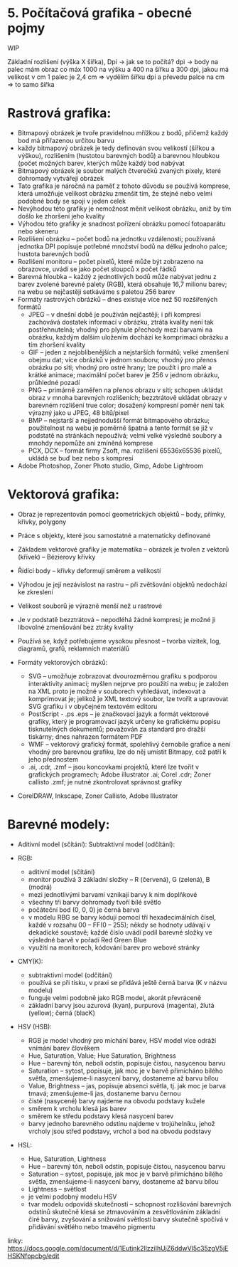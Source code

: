 # 5. Počítačová grafika - obecné pojmy


WIP 

Základní rozlišení (výška X šířka), Dpi -> jak se to počítá? 
dpi -> body na palec
mám obraz co máx 1000 na výšku a 400 na šířku a 300 dpi, jakou má velikost v cm
1 palec je 2,4 cm
=> vydělím šířku dpi a převedu palce na cm
=> to samo šířka

# Rastrová grafika:
- Bitmapový obrázek je tvoře pravidelnou mřížkou z bodů, přičemž každý bod má přiřazenou určitou barvu
- každy bitmapový obrázek je tedy definován svou velikostí (šířkou a výškou), rozlišením (hustotou barevných bodů) a barevnou hloubkou (počet možných barev, kterých může každý bod nabývat
- Bitmapový obrázek je soubor malých čtverečků zvaných pixely, které dohromady vytvářejí obrázek
- Tato grafika je náročná na paměť z tohoto důvodu se používá komprese, která umožňuje velikost obrázku zmenšit tím, že stejné nebo velmi podobné body se spojí v jeden celek
- Nevýhodou této grafiky je nemožnost měnit velikost obrázku, aniž by tím došlo ke zhoršení jeho kvality
- Výhodou této grafiky je snadnost pořízení obrázku pomocí fotoaparátu nebo skeneru
- Rozlišení obrázku – počet bodů na jednotku vzdálenosti; používaná jednotka DPI popisuje potřebné množství bodů na délku jednoho palce; hustota barevných bodů
- Rozlišení monitoru – počet pixelů, které může být zobrazeno na obrazovce, uvádí se jako počet sloupců x počet řádků
- Barevná hloubka – každý z jednotlivých bodů může nabývat jednu z barev zvolené barevné palety (RGB), která obsahuje 16,7 milionu barev; na webu se nejčastěji setkáváme s paletou 256 barev
- Formáty rastrových obrázků – dnes existuje více než 50 rozšířených formátů
    - JPEG – v dnešní době je používán nejčastěji; i při kompresi zachovává dostatek informací v obrázku, ztráta kvality není tak postřehnutelná; vhodný pro plynule přechody mezi barvami na obrázku, každým dalším uložením dochází ke komprimaci obrázku a tím zhoršení kvality
    - GIF – jeden z nejoblíbenějších a nejstarších formátů; velké zmenšení obejmu dat; více obrázků v jednom souboru; vhodný pro přenos obrázku po síti; vhodný pro ostré hrany; lze použít i pro malé a krátké animace; maximální počet barev je 256 v jednom obrázku, průhledné pozadí
    - PNG – primárně zaměřen na přenos obrazu v síti; schopen ukládat obraz v mnoha barevných rozlišeních; bezztrátově ukládat obrazy v barevném rozlišení true color; dosažený kompresní poměr není tak výrazný jako u JPEG, 48 bitů/pixel
    - BMP – nejstarší a nejjednodušší formát bitmapového obrázku; použitelnost na webu je poměrně špatná a tento formát se již v podstatě na stránkách nepoužívá; velmi velké výsledné soubory a mnohdy nepomůže ani zmíněná komprese
    - PCX, DCX – formát firmy Zsoft, ma. rozlišení 65536x65536 pixelů, ukládá se buď bez nebo s kompresí
- Adobe Photoshop, Zoner Photo studio, Gimp, Adobe Lightroom
# Vektorová grafika:
- Obraz je reprezentován pomocí geometrických objektů – body, přímky, křivky, polygony
- Práce s objekty, které jsou samostatné a matematicky definované
- Základem vektorové grafiky je matematika – obrázek je tvořen z vektorů (křivek) – Bézierovy křivky
- Řídící body – křivky deformují směrem a velikostí
- Výhodou je její nezávislost na rastru – při zvětšování objektů nedochází ke zkreslení
- Velikost souborů je výrazně menší než u rastrové
- Je v podstatě bezztrátová – nepodléhá žádné kompresi; je možné ji libovolné zmenšování bez ztráty kvality
- Používá se, když potřebujeme vysokou přesnost – tvorba vizitek, log, diagramů, grafů, reklamních materiálů


- Formáty vektorových obrázků:
    - SVG – umožňuje zobrazovat dvourozměrnou grafiku s podporou interaktivity animací; myšlen nejprve pro použití na webu; je založen na XML proto je možné v souborech vyhledávat, indexovat a komprimovat je; jelikož je XML textový soubor, lze tvořit a upravovat SVG grafiku i v obyčejném textovém editoru
    - PostScript - .ps .eps – je značkovací jazyk a formát vektorové grafiky, který je programovací jazyk určeny ke grafickému popisu tisknutelných dokumentů; považován za standard pro dražší tiskárny; dnes nahrazen formátem PDF
    - WMF – vektorový grafický formát, spolehlivý černobíle grafice a není vhodný pro barevnou grafiku, lze do něj umístit Bitmapy, což patří k jeho přednostem 
    - .ai, .cdr, .zmf – jsou koncovkami projektů, které lze tvořit v grafických programech; Adobe illustrator .ai; Corel .cdr; Zoner callisto .zmf; je nutné zkontrolovat správnost grafiky
- CorelDRAW, Inkscape, Zoner Callisto, Adobe Illustrator
# Barevné modely:
- Aditivní model (sčítání):		Subtraktivní model (odčítání): 
 
- RGB:
    - aditivní model (sčítání)
    - monitor používá 3 základní složky – R (červená), G (zelená), B (modrá)
    - mezi jednotlivými barvami vznikají barvy k nim doplňkové
    - všechny tři barvy dohromady tvoří bílé světlo
    - počáteční bod (0, 0, 0) je černá barva
    - v modelu RBG se barvy kódují pomocí tří hexadecimálních čísel, každé v rozsahu 00 – FF(0 – 255); někdy se hodnoty udávají v dekadické soustavě; každé číslo uvádí podíl barevné složky ve výsledné barvě v pořadí Red Green Blue
    - využití na monitorech, kódování barev pro webové stránky
- CMY(K):
    - subtraktivní model (odčítání)
    - používá se při tisku, v praxi se přidává ještě černá barva (K v názvu modelu)
    - funguje velmi podobně jako RGB model, akorát převráceně
    - základní barvy jsou azurová (kyan), purpurová (magenta), žlutá (yellow); černá (blacK)
- HSV (HSB):
    - RGB je model vhodný pro míchání barev, HSV model více odráží vnímání barev člověkem
    - Hue, Saturation, Value; Hue Saturation, Brightness
    - Hue – barevný tón, neboli odstín, popisuje čistou, nasycenou barvu
    - Saturation – sytost, popisuje, jak moc je v barvě přimícháno bílého světla, zmenšujeme-li nasycení barvy, dostaneme až barvu bílou
    - Value, Brightness – jas, popisuje absenci světla, tj. jak moc je barva tmavá; zmenšujeme-li jas, dostaneme barvu černou
    - čisté (nasycené) barvy najdeme na obvodu podstavy kužele
    - směrem k vrcholu klesá jas barev
    - směrem ke středu podstavy klesá nasycení barev
    - barvy jednoho barevného odstínu najdeme v trojúhelníku, jehož vrcholy jsou střed podstavy, vrchol a bod na obvodu podstavy
- HSL:
    - Hue, Saturation, Lightness
    - Hue – barevný tón, neboli odstín, popisuje čistou, nasycenou barvu
    - Saturation – sytost, popisuje, jak moc je v barvě přimícháno bílého světla, zmenšujeme-li nasycení barvy, dostaneme až barvu bílou
    - Lightness – světlost
    - je velmi podobný modelu HSV
    - tvar modelu odpovídá skutečnosti – schopnost rozlišování barevných odstínů skutečně klesá se ztmavováním a zesvětlováním základní čiré barvy, zvyšování a snižování světlosti barvy skutečně spočívá v přidávání světlého nebo tmavého pigmentu 

linky:
https://docs.google.com/document/d/1Eutjnk2llzziIhUjZ6ddwVI5c35zgV5jEHSKNfppcbg/edit